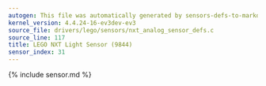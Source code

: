 ```yaml
---
autogen: This file was automatically generated by sensors-defs-to-markdown.py
kernel_version: 4.4.24-16-ev3dev-ev3
source_file: drivers/lego/sensors/nxt_analog_sensor_defs.c
source_line: 117
title: LEGO NXT Light Sensor (9844)
sensor_index: 31
---
```


{% include sensor.md %}
